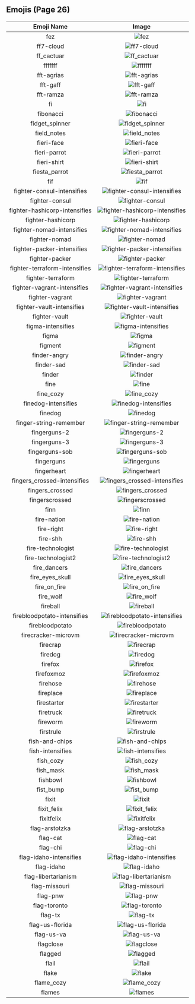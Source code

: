 
  ## Emojis (Page 26)
  |Emoji Name|Image|
  | :-: | :-: |
  |fez| ![fez](/output/fez.gif)|
  |ff7-cloud| ![ff7-cloud](/output/ff7-cloud.png)|
  |ff_cactuar| ![ff_cactuar](/output/ff_cactuar.png)|
  |fffffff| ![fffffff](/output/fffffff.gif)|
  |fft-agrias| ![fft-agrias](/output/fft-agrias.png)|
  |fft-gaff| ![fft-gaff](/output/fft-gaff.png)|
  |fft-ramza| ![fft-ramza](/output/fft-ramza.png)|
  |fi| ![fi](/output/fi.png)|
  |fibonacci| ![fibonacci](/output/fibonacci.png)|
  |fidget_spinner| ![fidget_spinner](/output/fidget_spinner.gif)|
  |field_notes| ![field_notes](/output/field_notes.jpg)|
  |fieri-face| ![fieri-face](/output/fieri-face.png)|
  |fieri-parrot| ![fieri-parrot](/output/fieri-parrot.gif)|
  |fieri-shirt| ![fieri-shirt](/output/fieri-shirt.png)|
  |fiesta_parrot| ![fiesta_parrot](/output/fiesta_parrot.gif)|
  |fif| ![fif](/output/fif.png)|
  |fighter-consul-intensifies| ![fighter-consul-intensifies](/output/fighter-consul-intensifies.gif)|
  |fighter-consul| ![fighter-consul](/output/fighter-consul.png)|
  |fighter-hashicorp-intensifies| ![fighter-hashicorp-intensifies](/output/fighter-hashicorp-intensifies.gif)|
  |fighter-hashicorp| ![fighter-hashicorp](/output/fighter-hashicorp.png)|
  |fighter-nomad-intensifies| ![fighter-nomad-intensifies](/output/fighter-nomad-intensifies.gif)|
  |fighter-nomad| ![fighter-nomad](/output/fighter-nomad.png)|
  |fighter-packer-intensifies| ![fighter-packer-intensifies](/output/fighter-packer-intensifies.gif)|
  |fighter-packer| ![fighter-packer](/output/fighter-packer.png)|
  |fighter-terraform-intensifies| ![fighter-terraform-intensifies](/output/fighter-terraform-intensifies.gif)|
  |fighter-terraform| ![fighter-terraform](/output/fighter-terraform.png)|
  |fighter-vagrant-intensifies| ![fighter-vagrant-intensifies](/output/fighter-vagrant-intensifies.gif)|
  |fighter-vagrant| ![fighter-vagrant](/output/fighter-vagrant.png)|
  |fighter-vault-intensifies| ![fighter-vault-intensifies](/output/fighter-vault-intensifies.gif)|
  |fighter-vault| ![fighter-vault](/output/fighter-vault.png)|
  |figma-intensifies| ![figma-intensifies](/output/figma-intensifies.gif)|
  |figma| ![figma](/output/figma.png)|
  |figment| ![figment](/output/figment.png)|
  |finder-angry| ![finder-angry](/output/finder-angry.png)|
  |finder-sad| ![finder-sad](/output/finder-sad.png)|
  |finder| ![finder](/output/finder.png)|
  |fine| ![fine](/output/fine.png)|
  |fine_cozy| ![fine_cozy](/output/fine_cozy.png)|
  |finedog-intensifies| ![finedog-intensifies](/output/finedog-intensifies.gif)|
  |finedog| ![finedog](/output/finedog.png)|
  |finger-string-remember| ![finger-string-remember](/output/finger-string-remember.png)|
  |fingerguns-2| ![fingerguns-2](/output/fingerguns-2.png)|
  |fingerguns-3| ![fingerguns-3](/output/fingerguns-3.png)|
  |fingerguns-sob| ![fingerguns-sob](/output/fingerguns-sob.png)|
  |fingerguns| ![fingerguns](/output/fingerguns.png)|
  |fingerheart| ![fingerheart](/output/fingerheart.png)|
  |fingers_crossed-intensifies| ![fingers_crossed-intensifies](/output/fingers_crossed-intensifies.gif)|
  |fingers_crossed| ![fingers_crossed](/output/fingers_crossed.png)|
  |fingerscrossed| ![fingerscrossed](/output/fingerscrossed.png)|
  |finn| ![finn](/output/finn.gif)|
  |fire-nation| ![fire-nation](/output/fire-nation.png)|
  |fire-right| ![fire-right](/output/fire-right.png)|
  |fire-shh| ![fire-shh](/output/fire-shh.png)|
  |fire-technologist| ![fire-technologist](/output/fire-technologist.gif)|
  |fire-technologist2| ![fire-technologist2](/output/fire-technologist2.png)|
  |fire_dancers| ![fire_dancers](/output/fire_dancers.png)|
  |fire_eyes_skull| ![fire_eyes_skull](/output/fire_eyes_skull.png)|
  |fire_on_fire| ![fire_on_fire](/output/fire_on_fire.gif)|
  |fire_wolf| ![fire_wolf](/output/fire_wolf.png)|
  |fireball| ![fireball](/output/fireball.jpg)|
  |firebloodpotato-intensifies| ![firebloodpotato-intensifies](/output/firebloodpotato-intensifies.gif)|
  |firebloodpotato| ![firebloodpotato](/output/firebloodpotato.gif)|
  |firecracker-microvm| ![firecracker-microvm](/output/firecracker-microvm.png)|
  |firecrap| ![firecrap](/output/firecrap.png)|
  |firedog| ![firedog](/output/firedog.png)|
  |firefox| ![firefox](/output/firefox.png)|
  |firefoxmoz| ![firefoxmoz](/output/firefoxmoz.png)|
  |firehose| ![firehose](/output/firehose.png)|
  |fireplace| ![fireplace](/output/fireplace.png)|
  |firestarter| ![firestarter](/output/firestarter.jpg)|
  |firetruck| ![firetruck](/output/firetruck.png)|
  |fireworm| ![fireworm](/output/fireworm.jpg)|
  |firstrule| ![firstrule](/output/firstrule.jpg)|
  |fish-and-chips| ![fish-and-chips](/output/fish-and-chips.png)|
  |fish-intensifies| ![fish-intensifies](/output/fish-intensifies.gif)|
  |fish_cozy| ![fish_cozy](/output/fish_cozy.png)|
  |fish_mask| ![fish_mask](/output/fish_mask.png)|
  |fishbowl| ![fishbowl](/output/fishbowl.gif)|
  |fist_bump| ![fist_bump](/output/fist_bump.gif)|
  |fixit| ![fixit](/output/fixit.png)|
  |fixit_felix| ![fixit_felix](/output/fixit_felix.png)|
  |fixitfelix| ![fixitfelix](/output/fixitfelix.png)|
  |flag-arstotzka| ![flag-arstotzka](/output/flag-arstotzka.jpg)|
  |flag-cat| ![flag-cat](/output/flag-cat.png)|
  |flag-chi| ![flag-chi](/output/flag-chi.png)|
  |flag-idaho-intensifies| ![flag-idaho-intensifies](/output/flag-idaho-intensifies.gif)|
  |flag-idaho| ![flag-idaho](/output/flag-idaho.png)|
  |flag-libertarianism| ![flag-libertarianism](/output/flag-libertarianism.jpg)|
  |flag-missouri| ![flag-missouri](/output/flag-missouri.png)|
  |flag-pnw| ![flag-pnw](/output/flag-pnw.png)|
  |flag-toronto| ![flag-toronto](/output/flag-toronto.png)|
  |flag-tx| ![flag-tx](/output/flag-tx.png)|
  |flag-us-florida| ![flag-us-florida](/output/flag-us-florida.png)|
  |flag-us-va| ![flag-us-va](/output/flag-us-va.gif)|
  |flagclose| ![flagclose](/output/flagclose.jpg)|
  |flagged| ![flagged](/output/flagged.png)|
  |flail| ![flail](/output/flail.gif)|
  |flake| ![flake](/output/flake.png)|
  |flame_cozy| ![flame_cozy](/output/flame_cozy.png)|
  |flames| ![flames](/output/flames.png)|
  